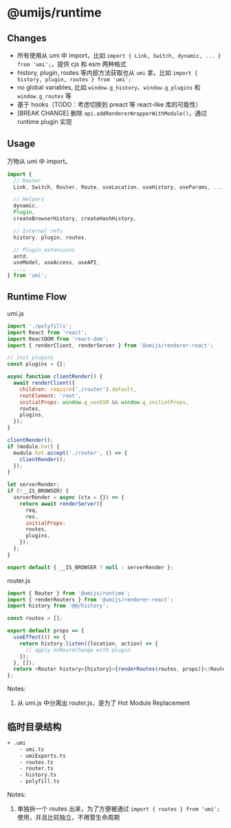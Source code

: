 # @umijs/runtime

## Changes

- 所有使用从 umi 中 import，比如 `import { Link, Switch, dynamic, ... } from 'umi';`，提供 cjs 和 esm 两种格式
- history, plugin, routes 等内部方法获取也从 `umi` 拿，比如 `import { history, plugin, routes } from 'umi';`
- no global variables, 比如 `window.g_history`、`window.g_plugins` 和 `window.g_routes` 等
- 基于 hooks（TODO：考虑切换到 preact 等 react-like 库的可能性）
- [BREAK CHANGE] 删除 `api.addRendererWrapperWithModule()`，通过 runtime plugin 实现

## Usage

万物从 umi 中 import。

```js
import {
  // Router
  Link, Switch, Router, Route, useLocation, useHistory, useParams, ...,

  // Helpers
  dynamic,
  Plugin,
  createBrowserHistory, createHashHistory,

  // Internal refs
  history, plugin, routes,

  // Plugin extensions
  antd,
  useModel, useAccess, useAPI,
  ...,
} from 'umi';
```

## Runtime Flow

umi.js

```js
import './polyfills';
import React from 'react';
import ReactDOM from 'react-dom';
import { renderClient, renderServer } from '@umijs/renderer-react';

// init plugins
const plugins = {};

async function clientRender() {
  await renderClient({
    children: require('./router').default,
    rootElement: 'root',
    initialProps: window.g_useSSR && window.g_initialProps,
    routes,
    plugins,
  });
}

clientRender();
if (module.hot) {
  module.hot.accept('./router', () => {
    clientRender();
  });
}

let serverRender;
if (!__IS_BROWSER) {
  serverRender = async (ctx = {}) => {
    return await renderServer({
      req,
      res,
      initialProps:
      routes,
      plugins,
    });
  };
}

export default { __IS_BROWSER ? null : serverRender };
```

router.js

```js
import { Router } from '@umijs/runtime';
import { renderRouters } from '@umijs/renderer-react';
import history from '@@/history';

const routes = [];

export default props => {
  useEffect(() => {
    return history.listen((location, action) => {
      // apply onRouteChange with plugin
    });
  }, []);
  return <Router history={history}>{renderRoutes(routes, props)}</Router>;
};
```

Notes:

1. 从 umi.js 中分离出 router.js，是为了 Hot Module Replacement

## 临时目录结构

```bash
+ .umi
    - umi.ts
    - umiExports.ts
    - routes.ts
    - router.ts
    - history.ts
    - polyfill.ts
```

Notes:

1. 单独拆一个 routes 出来，为了方便被通过 `import { routes } from 'umi';` 使用，并且比较独立，不用管生命周期
